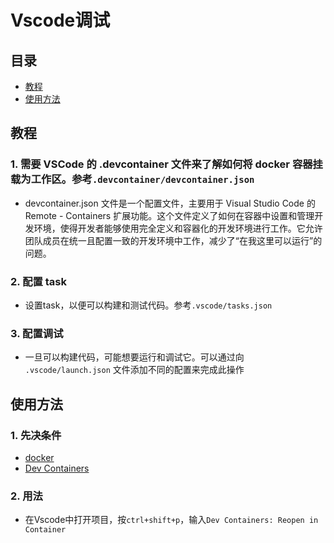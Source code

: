 # Vscode调试

## 目录

- [教程](#教程)
- [使用方法](#使用方法)

## 教程 <a name = "教程"></a>

### 1. 需要 VSCode 的 .devcontainer 文件来了解如何将 docker 容器挂载为工作区。参考`.devcontainer/devcontainer.json`

- devcontainer.json 文件是一个配置文件，主要用于 Visual Studio Code 的 Remote - Containers 扩展功能。这个文件定义了如何在容器中设置和管理开发环境，使得开发者能够使用完全定义和容器化的开发环境进行工作。它允许团队成员在统一且配置一致的开发环境中工作，减少了“在我这里可以运行”的问题。

### 2. 配置 task

- 设置task，以便可以构建和测试代码。参考`.vscode/tasks.json`

### 3. 配置调试

- 一旦可以构建代码，可能想要运行和调试它。可以通过向 `.vscode/launch.json` 文件添加不同的配置来完成此操作

## 使用方法 <a name = "使用方法"></a>

### 1. 先决条件

- [docker](https://docs.docker.com/engine/install/)
- [Dev Containers](https://marketplace.visualstudio.com/items?itemName=ms-vscode-remote.remote-containers)

### 2. 用法

- 在Vscode中打开项目，按`ctrl+shift+p`，输入`Dev Containers: Reopen in Container`

